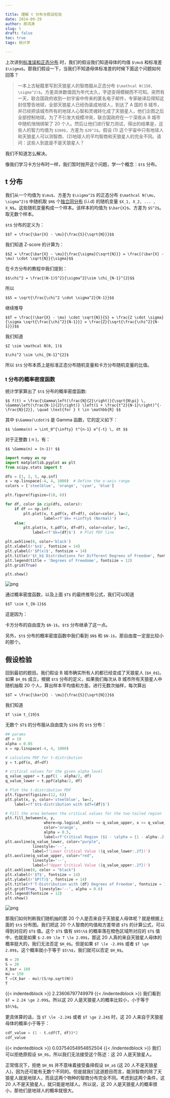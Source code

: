 ```yaml
---

title: 理解 t 分布与假设检验
date: 2024-09-29
author: 郝鸿涛
slug: t
draft: false
toc: true
tags: 统计学

---
```


上次讲到[标准误和正态分布](/cn/2024/09/24/clt/) 时，我们的假设我们知道母体的均值 `$\mu$` 和标准差 `$\sigma$`。那我们假设一下，当我们不知道母体标准差的时候下面这个问题如何回答？

>一本上古秘籍里写到天狼星人的智商服从正态分布 `$\mathcal N(150, \sigma^2)$`。方差具体数值因为年代太久，字迹变得模糊而不可知。突然有一天，联合国政府收到一封宇宙中传来的匿名电子邮件，专家破译后得知这封信警告地球，全部天狼星人已经伪装成地球人，到达了 A 国的 B 城市，并已经把该城市所有的地球人心智和灵魂转化成了天狼星人，他们企图之后全部控制地球。为了不引发大规模冲突，联合国政府在一个深夜从 B 城市中随机悄悄绑架了 20 个人。然后让他们进行智力测试，得出的结果是，这些人的智力均值为 `$160$`，方差为 `$20^2$`。假设 (1) 这个宇宙中只有地球人和天狼星人可以测智商、(2)地球人的平均智商和天狼星人的完全不同。请问：这些人到底是不是天狼星人？

我们不知道怎么解决。

像我们学习卡方分布时一样，我们暂时抛开这个问题，学一个概念：`$t$` 分布。

## t 分布

我们从一个均值为 `$\mu$`、方差为 `$\sigma^2$` 的正态分布 `$\mathcal N(\mu, \sigma^2)$` 中随机取 `$N$` 个[独立同分布](https://zh.wikipedia.org/wiki/%E7%8B%AC%E7%AB%8B%E5%90%8C%E5%88%86%E5%B8%83) (i.i.d) 的随机变量 `$X_1, X_2, ... , X_N$`。这些随机变量构成一个样本。该样本的均值为 `$\bar{X}$`、方差为 `$S^2$`。取无数个样本。

`$t$` 分布的定义为：

`$$T = \frac{\bar{X} - \mu}{\frac{S}{\sqrt{N}}}$$`

我们知道 Z-score 的计算为：

`$$Z = \frac{\bar{X} - \mu}{\frac{\sigma}{\sqrt{N}}} = \frac{(\bar{X} - \mu) \cdot \sqrt{N}}{\sigma}$$`

在卡方分布的教程中我们提到：

`$$\chi^2 = \frac{(N-1)S^2}{\sigma^2}\sim \chi_{N-1}^{2}$$`

所以

`$$S = \sqrt{\frac{\chi^2 \cdot \sigma^2}{N-1}}$$`

继续推导

`$$T = \frac{(\bar{X} - \mu) \cdot \sqrt{N}}{S} = \frac{Z \cdot \sigma}{\sigma \sqrt{\frac{\chi^2}{N-1}}} = \frac{Z}{\sqrt{\frac{\chi^2}{N-1}}}$$`

我们知道

`$Z \sim \mathcal N(0, 1)$`

`$\chi^2 \sim \chi_{N-1}^{2}$`

所以 `$t$` 分布本质上是标准正态分布随机变量和卡方分布随机变量的比值。


### t 分布的概率密度函数

统计学家算出了 `$t$` 分布的概率密度函数:

`$$
f(t) = \frac{\Gamma\left(\frac{N}{2}\right)}{\sqrt{N\pi} \, \Gamma\left(\frac{N-1}{2}\right)} \left(1 + \frac{t^2}{N-1}\right)^{-\frac{N}{2}}, \quad \text{for } t \in \mathbb{R}
$$`

其中 `$\Gamma(\cdot)$` 是 Gamma 函数，它的定义如下：

`$$
\Gamma(n) = \int_0^{\infty} t^{n-1} e^{-t} \, dt
$$`

对于正整数 \( n \)，有：

`$$
\Gamma(n) = (n-1)!
$$`


```python
import numpy as np 
import matplotlib.pyplot as plt 
from scipy.stats import t

dfs = [1, 2, 5, np.inf]
x = np.linspace(-4, 4, 1000)  # Define the x-axis range
colors = ['steelblue', 'orange', 'cyan', 'blue']

plt.figure(figsize=(10, 6))

for df, color in zip(dfs, colors):
    if df == np.inf:
        plt.plot(x, t.pdf(x, df=df), color=color, lw=2, 
                 label=rf'$k= +\infty$ (Normal)')
    else:
        plt.plot(x, t.pdf(x, df=df), color=color, lw=2, 
            label=rf'$k={df}$')  # Plot PDF line

plt.axhline(0, color='black')
plt.xlabel(r'$x$', fontsize = 14)
plt.ylabel(r'$P(x)$', fontsize = 14)
plt.title(r'$t_k$ Distributions for Different Degrees of Freedom', fontsize = 16)
plt.legend(title = 'Degrees of Freedome', fontsize = 12)
plt.grid(True)

plt.show()
```


![png](/cn/blog/2024-09-29-t-distribution_files/2024-09-29-t-distribution_3_0.png)


通过概率密度函数，以及上面 `$T$` 的最终推导公式，我们可以知道

`$$T \sim t_{N-1}$$`

这是因为：

卡方分布的自由度为 `$N-1$`，`$t$` 分布继承了这一点。

另外，`$t$` 分布的概率密度函数中我们看到 `$N$` 和 `$N-1$`，那自由度一定是比较小的那个。

## 假设检验

回到最初的题目。我们假设 B 城市确实所有人的都已经变成了天狼星人 (`$H_0$`)。如果 `$H_0$` 成立，根据 `$t$` 分布的定义，如果我们每次从 B 城市所有天狼星人中随机抽取 20 个人，算出样本平均值和方差。进行无数次抽样，每次算出 

`$$T = \frac{\bar{X} - \mu}{\frac{S}{\sqrt{N}}}$$`

我们知道

`$T \sim t_{19}$`

无数个 `$T$` 的分布服从自由度为 `$19$` 的 `$t$` 分布：


```python
## params
df = 19
alpha = 0.05
x = np.linspace(-4, 4, 1000)

# calculate PDF for t-distribution
y = t.pdf(x, df=df)

# critical values for the given alpha level
q_value_upper = t.ppf(1 - alpha/2, df) 
q_value_lower = t.ppf(alpha/2, df)

# Plot the t-distribution PDF
plt.figure(figsize=(12, 6))
plt.plot(x, y, color='steelblue', lw=2, 
    label=rf'$t$-distribution with $df={df}$')  

# Fill the area between the critical values for the two-tailed region
plt.fill_between(x, y, 
                 where=np.logical_and(x <= q_value_upper, x >= q_value_lower), 
                 color='orange', 
                 alpha = 0.5, 
                 label=rf'Critical Region ($1 - \alpha = {1 - alpha:.2f}$)')
plt.axvline(q_value_lower, color="purple", 
            linestyle='--', 
            label=f'Lower Critical Value ({q_value_lower:.2f})')
plt.axvline(q_value_upper, color="red", 
            linestyle='--', 
            label=f'Upper Critical Value ({q_value_upper:.2f})')
plt.axhline(0, color = "black")
plt.xlabel(r'$T$', fontsize = 14)
plt.ylabel(r'$P(T)$', fontsize = 14)
plt.title(rf'T-Distribution with {df} Degrees of Freedom', fontsize = 16)
plt.grid(True, linestyle='--', alpha = 0.6)
plt.legend(fontsize = 12)
plt.show()
```


![png](/cn/blog/2024-09-29-t-distribution_files/2024-09-29-t-distribution_6_0.png)


那我们如何判断我们随机抽的那 20 个人是否来自于天狼星人母体呢？就是根据上面的 `$t$` 分布图。我们把这 20 个人智商的均值和方差带进 `$T$` 的计算公式，可以得到对应的 `$T$` 值。这个 `$T$` 值有 `$95\%$` 的概率落在橙色区域所对应的 `$T$` 值中，也就是如果 `$-2.09 \le T \le 2.09$`，那这 20 人真的来自天狼星人母体的概率挺大的，我们无法否定 `$H_0$`。但是如果 `$T \le -2.09$` 或者 `$T \ge 2.09$`，这个概率就小于等于 `$5\%$`，我们就可以否定 `$H_0$`。


```python
N = 20
S = 20
X_bar = 160
mu = 150
T =(X_bar - mu)/(S/np.sqrt(N))
T
```




{{< indentedblock >}}
2.23606797749979
{{< /indentedblock >}}
我们看到 `$T = 2.24 \ge 2.09$`。所以这 20 人是天狼星人的概率比较小，小于等于 `$5\%$`。

更具体算的话，当 `$T \le -2.24$` 或者 `$T \ge 2.24$` 时，这 20 人来自于天狼星母体的概率小于等于：


```python
cdf_value = (1 - t.cdf(T, df))*2
cdf_value
```




{{< indentedblock >}}
0.03754054954852504
{{< /indentedblock >}}
我们可以拒绝原假设 `$H_0$`，所以我们无法接受这个陈述：这 20 人是天狼星人。

正常情况下，拒绝 `$H_0$` 并不意味着接受备择假设 `$H_a$` (这 20 人不是天狼星人)，因为还可能有无数个不同的。但是就我们这道题目而言，能测智商的除了天狼星人就是地球人，而且这两个物种的智商分布完全不同。考虑到这两个条件，这 20 人不是天狼星人，就只能是地球人。所以说，这 20 人是天狼星人的概率很小，那他们是地球人的概率就很大。
